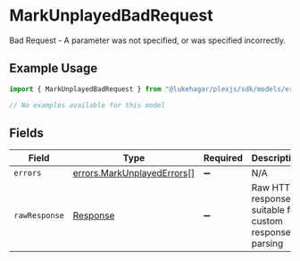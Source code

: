 # MarkUnplayedBadRequest

Bad Request - A parameter was not specified, or was specified incorrectly.

## Example Usage

```typescript
import { MarkUnplayedBadRequest } from "@lukehagar/plexjs/sdk/models/errors";

// No examples available for this model
```

## Fields

| Field                                                                           | Type                                                                            | Required                                                                        | Description                                                                     |
| ------------------------------------------------------------------------------- | ------------------------------------------------------------------------------- | ------------------------------------------------------------------------------- | ------------------------------------------------------------------------------- |
| `errors`                                                                        | [errors.MarkUnplayedErrors](../../../sdk/models/errors/markunplayederrors.md)[] | :heavy_minus_sign:                                                              | N/A                                                                             |
| `rawResponse`                                                                   | [Response](https://developer.mozilla.org/en-US/docs/Web/API/Response)           | :heavy_minus_sign:                                                              | Raw HTTP response; suitable for custom response parsing                         |
